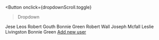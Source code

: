 <Button onclick={dropdownScroll.toggle}
  >Dropdown
  <ChevronDownOutline class="ms-2 h-5 w-5 text-white dark:text-white" />
</Button>
<div class="relative">
  <Dropdown
    dropdownStatus={dropdownScrollStatus}
    closeDropdown={closeDropdownScroll}
    {transitionParams}
    class="absolute top-[40px] -left-[150px]"
  >
    <DropdownUl class="overflow-y-auto py-1 h-40 w-52">
      <DropdownLi href="/" aClass="flex items-center text-base font-semibold gap-2"><Avatar src="/images/profile-picture-1.webp" size="xs" />Jese Leos</DropdownLi>
      <DropdownLi href="/" aClass="flex items-center text-base font-semibold gap-2"><Avatar src="/images/profile-picture-2.webp" size="xs" />Robert Gouth</DropdownLi>
      <DropdownLi href="/" aClass="flex items-center text-base font-semibold gap-2"><Avatar src="/images/profile-picture-3.webp" size="xs" />Bonnie Green</DropdownLi>
      <DropdownLi href="/" aClass="flex items-center text-base font-semibold gap-2"><Avatar src="/images/profile-picture-1.webp" size="xs" />Robert Wall</DropdownLi>
      <DropdownLi href="/" aClass="flex items-center text-base font-semibold gap-2"><Avatar src="/images/profile-picture-2.webp" size="xs" />Joseph Mcfall</DropdownLi>
      <DropdownLi href="/" aClass="flex items-center text-base font-semibold gap-2"><Avatar src="/images/profile-picture-3.webp" size="xs" />Leslie Livingston</DropdownLi>
      <DropdownLi href="/" aClass="flex items-center text-base font-semibold gap-2"><Avatar src="/images/profile-picture-3.webp" size="xs" />Bonnie Green</DropdownLi>
    </DropdownUl>
    <DropdownFooter class="py-1 overflow-hidden rounded-b-lg">
    <a href="/" class="flex items-center px-3 py-2 -mb-1 text-sm font-medium text-primary-600 bg-gray-50 hover:bg-gray-100 dark:bg-gray-700 dark:hover:bg-gray-600 dark:text-primary-500 hover:underline">
      <ChevronDownOutline class="w-6 h-6 ms-2 text-white dark:text-white" />Add new user
    </a>
    </DropdownFooter>
  </Dropdown>
</div>
